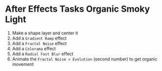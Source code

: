 # After Effects Tasks Organic Smoky Light

1. Make a shape layer and center it
2. Add a `Gradient Ramp` effect
3. Add a `Fractal Noise` effect
4. Add a `Colorama` effect
5. Add a `Radial Fast Blur` effect
6. Animate the `Fractal Noise > Evolution` (second number) to get organic movement